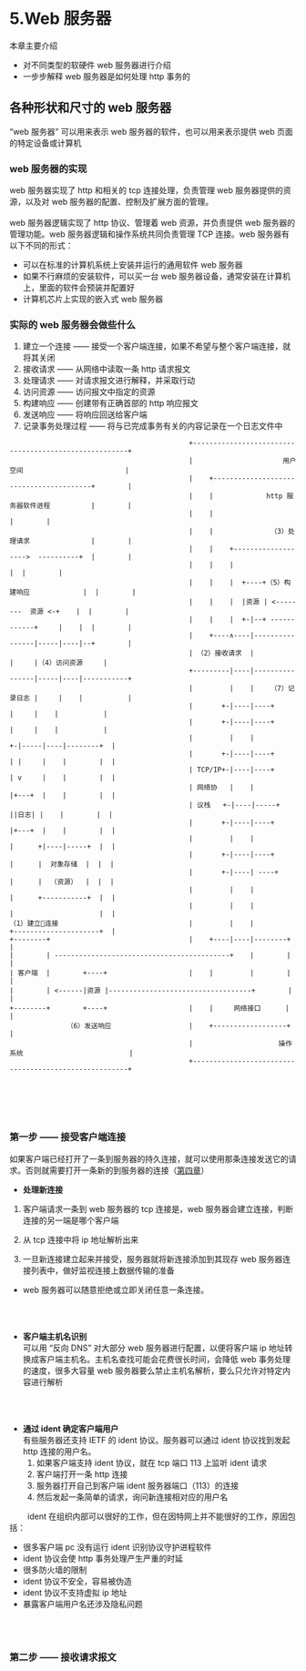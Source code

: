 # 5.Web 服务器
本章主要介绍

- 对不同类型的软硬件 web 服务器进行介绍
- 一步步解释 web 服务器是如何处理 http 事务的

## 各种形状和尺寸的 web 服务器
“web 服务器” 可以用来表示 web 服务器的软件，也可以用来表示提供 web 页面的特定设备或计算机
### web 服务器的实现
web 服务器实现了 http 和相关的 tcp 连接处理，负责管理 web 服务器提供的资源，以及对 web 服务器的配置、控制及扩展方面的管理。
<br><br>
web 服务器逻辑实现了 http 协议、管理着 web 资源，并负责提供 web 服务器的管理功能。web 服务器逻辑和操作系统共同负责管理 TCP 连接。web 服务器有以下不同的形式：
+ 可以在标准的计算机系统上安装并运行的通用软件 web 服务器
+ 如果不行麻烦的安装软件，可以买一台 web 服务器设备，通常安装在计算机上，里面的软件会预装并配置好
+ 计算机芯片上实现的嵌入式 web 服务器


### 实际的 web 服务器会做些什么
  1. 建立一个连接 —— 接受一个客户端连接，如果不希望与整个客户端连接，就将其关闭
  2. 接收请求 —— 从网络中读取一条 http 请求报文
  3. 处理请求 —— 对请求报文进行解释，并采取行动
  4. 访问资源 —— 访问报文中指定的资源
  5. 构建响应 —— 创建带有正确首部的 http 响应报文
  6. 发送响应 —— 将响应回送给客户端
  7. 记录事务处理过程 —— 将与已完成事务有关的内容记录在一个日志文件中
   
```
                                            +------------------------------------------------------+
                                            |                      用户空间                         |
                                            |    +----------------------------------------+        |
                                            |    |             http 服务器软件进程          |        |
                                            |    |                                        |        |
                                            |    |              （3）处理请求               |        |
                                            |    |    +------------------->  ----------+  |        |
                                            |    |    |                                |  |        |
                                            |    |    |  +----+（5）构建响应             |  |        |
                                            |    |    |  |资源 | <--------  资源 <-+    |  |        |
                                            |    |    |  +-|--+ ------------+     |    |  |        |
                                            |    +----∧----|----------------|-----|----|--+        |
                                            | （2）接收请求  |                |     |（4）访问资源     |
                                            +---------|----|----------------|-----|----|-----------+
                                            |         |    |    （7）记录日志 |     |    |           |
                                            |       +-|----|----+           |     |    |           |
                                            |       +-|----|----+           |     |    |           |
                                            |         |    |              +-|-----|----|--------+  | 
                                            |       +-|----|----+         | |     |    |        |  |
                                            | TCP/IP+-|----|----+         | v     |    |        |  |
                                            | 网络协   |    |              |+---+  |    |        |  |
                                            | 议栈   +-|----|-----+        ||日志| |    |        |  |
                                            |       +-|----|----+         |+---+  |    |        |  |
                                            |         |    |              |      +|----|-----+  |  |
                                            |       +-|----|----+         |      |  对象存储  |  |  |
                                            |       +-|----| ----+        |      |  （资源）  |  |  |
                                            |         |    |              |      +-----------+  |  |
                                            |         |    |              |                     |  |
（1）建立连接                                |         |    |              +---------------------+  |
+--------+                                  |    +----|----|--------+                              |
|        | -------------------------------------------+    |        |                              |
| 客户端  |        +----+                    |    |         |        |                              |
|        | <------|资源 |-----------------------------------+        |                              |
+--------+        +----+                    |    |     网络接口      |                              |
              （6）发送响应                   |    +------------------+                              |
                                            |                     操作系统                          |
                                            +------------------------------------------------------+
                                          
                                                    
```

<br><br>
### 第一步 —— 接受客户端连接
如果客户端已经打开了一条到服务器的持久连接，就可以使用那条连接发送它的请求。否则就需要打开一条新的到服务器的连接（[第四章](../first_part/chapter_four.md)）

+ **处理新连接**<br>
1. 客户端请求一条到 web 服务器的 tcp 连接是，web 服务器会建立连接，判断连接的另一端是哪个客户端
   
2. 从 tcp 连接中将 ip 地址解析出来
  
3. 一旦新连接建立起来并接受，服务器就将新连接添加到其现存 web 服务器连接列表中，做好监视连接上数据传输的准备

+ web 服务器可以随意拒绝或立即关闭任意一条连接。
  

<br><br>
+ **客户端主机名识别**<br>
可以用 “反向 DNS” 对大部分 web 服务器进行配置，以便将客户端 ip 地址转换成客户端主机名。主机名查找可能会花费很长时间，会降低 web 事务处理的速度，很多大容量 web 服务器要么禁止主机名解析，要么只允许对特定内容进行解析


<br><br>
+ **通过 ident 确定客户端用户**<br>
有些服务器还支持 IETF 的 ident 协议。服务器可以通过 ident 协议找到发起 http 连接的用户名。
  1. 如果客户端支持 ident 协议，就在 tcp 端口 113 上监听 ident 请求
  2. 客户端打开一条 http 连接
  3. 服务器打开自己到客户端 ident 服务器端口（113）的连接
  4. 然后发起一条简单的请求，询问新连接相对应的用户名
   
&nbsp;&nbsp;&nbsp;&nbsp;&nbsp;&nbsp;&nbsp;
ident 在组织内部可以很好的工作，但在因特网上并不能很好的工作，原因包括：
  + 很多客户端 pc 没有运行 ident 识别协议守护进程软件
  + ident 协议会使 http 事务处理产生严重的时延
  + 很多防火墙的限制
  + ident 协议不安全，容易被伪造
  + ident 协议不支持虚拟 ip 地址
  + 暴露客户端用户名还涉及隐私问题
  

<br><br>
### 第二步 —— 接收请求报文
